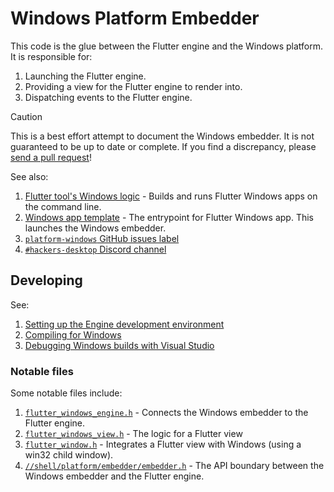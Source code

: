 # Windows Platform Embedder

This code is the glue between the Flutter engine and the Windows platform.
It is responsible for:

1. Launching the Flutter engine.
2. Providing a view for the Flutter engine to render into.
3. Dispatching events to the Flutter engine.

> [!CAUTION]
> This is a best effort attempt to document the Windows embedder. It is not
> guaranteed to be up to date or complete. If you find a discrepancy, please
> [send a pull request](https://github.com/flutter/engine/compare)!

See also:

1. [Flutter tool's Windows logic](https://github.com/flutter/flutter/tree/master/packages/flutter_tools/lib/src/windows) - Builds and runs Flutter Windows apps on
the command line.
1. [Windows app template](https://github.com/flutter/flutter/tree/master/packages/flutter_tools/templates/app_shared/windows.tmpl) - The entrypoint for Flutter Windows app. This
launches the Windows embedder.
1. [`platform-windows` GitHub issues label](https://github.com/flutter/flutter/issues?q=is%3Aopen+label%3Aplatform-windows+sort%3Aupdated-desc)
1. [`#hackers-desktop` Discord channel](https://discord.com/channels/608014603317936148/608020180177780791)

## Developing

See:

1. [Setting up the Engine development environment](https://github.com/flutter/flutter/wiki/Setting-up-the-Engine-development-environment)
2. [Compiling for Windows](https://github.com/flutter/flutter/wiki/Compiling-the-engine#compiling-for-windows)
3. [Debugging Windows builds with Visual Studio](https://github.com/flutter/flutter/wiki/Debugging-the-engine#debugging-windows-builds-with-visual-studio)

### Notable files

Some notable files include:

1. [`flutter_windows_engine.h`](https://github.com/flutter/engine/blob/main/shell/platform/windows/flutter_windows_engine.h) - Connects the Windows embedder to the Flutter engine.
1. [`flutter_windows_view.h`](https://github.com/flutter/engine/blob/main/shell/platform/windows/flutter_windows_view.h) - The logic for a Flutter view
1. [`flutter_window.h`](https://github.com/flutter/engine/blob/main/shell/platform/windows/flutter_window.h) - Integrates a Flutter view with Windows (using a win32 child window).
1. [`//shell/platform/embedder/embedder.h`](https://github.com/flutter/engine/blob/main/shell/platform/embedder/embedder.h) - The API boundary between the Windows embedder and the Flutter engine.
